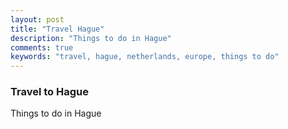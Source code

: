 ```yaml
---
layout: post
title: "Travel Hague"
description: "Things to do in Hague"
comments: true
keywords: "travel, hague, netherlands, europe, things to do"
---
```


### Travel to Hague

Things to do in Hague